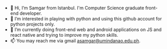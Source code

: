 - 👋 Hi, I’m Samgar from Istanbul. I'm Computer Science graduate front-end developer. 
- 👀 I’m interested in playing with python and using this github account for python projects only.
- 🌱 I’m currently doing front-end web and android applications on JS and react native and trying to improve my python skills.
- 📫 You may reach me via gmail asamgar@umindanao.edu.ph.

<!---
samgar011/samgar011 is a ✨ special ✨ repository because its `README.md` (this file) appears on your GitHub profile.
You can click the Preview link to take a look at your changes.
--->
